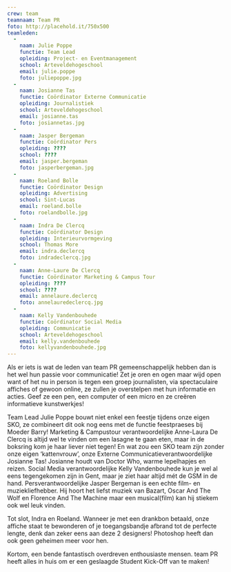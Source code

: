 ```yaml
---
crew: team
teamnaam: Team PR
foto: http://placehold.it/750x500
teamleden:
  -
    naam: Julie Poppe
    functie: Team Lead
    opleiding: Project- en Eventmanagement
    school: Arteveldehogeschool
    email: julie.poppe
    foto: juliepoppe.jpg
  -
    naam: Josianne Tas
    functie: Coördinator Externe Communicatie
    opleiding: Journalistiek
    school: Arteveldehogeschool
    email: josianne.tas
    foto: josiannetas.jpg
  -
    naam: Jasper Bergeman
    functie: Coördinator Pers
    opleiding: ????
    school: ????
    email: jasper.bergeman
    foto: jasperbergeman.jpg
  -
    naam: Roeland Bolle
    functie: Coördinator Design
    opleiding: Advertising
    school: Sint-Lucas
    email: roeland.bolle
    foto: roelandbolle.jpg
  -
    naam: Indra De Clercq
    functie: Coördinator Design
    opleiding: Interieurvormgeving
    school: Thomas More
    email: indra.declercq
    foto: indradeclercq.jpg
  -
    naam: Anne-Laure De Clercq
    functie: Coördinator Marketing & Campus Tour
    opleiding: ????
    school: ????
    email: annelaure.declercq
    foto: annelauredeclercq.jpg
  -
    naam: Kelly Vandenbouhede
    functie: Coördinator Social Media
    opleiding: Communicatie
    school: Arteveldehogeschool
    email: kelly.vandenbouhede
    foto: kellyvandenbouhede.jpg
---
```


Als er iets is wat de leden van team PR gemeenschappelijk hebben dan is het wel hun passie voor communicatie! Zet je oren en ogen maar wijd open want of het nu in person is tegen een groep journalisten, via spectaculaire affiches of gewoon online, ze zullen je overstelpen met hun informatie en acties. Geef ze een pen, een computer of een micro en ze creëren informatieve kunstwerkjes!

Team Lead Julie Poppe bouwt niet enkel een feestje tijdens onze eigen SKO, ze combineert dit ook nog eens met de functie feestpraeses bij Moeder Barry! Marketing & Campustour verantwoordelijke Anne-Laura De Clercq is altijd wel te vinden om een lasagne te gaan eten, maar in de boksring kom je haar liever niet tegen! En wat zou een SKO team zijn zonder onze eigen ‘kattenvrouw’, onze Externe Communicatieverantwoordelijke Josianne Tas! Josianne houdt van Doctor Who, warme lepelhapjes en reizen. Social Media verantwoordelijke Kelly Vandenbouhede kun je wel al eens tegengekomen zijn in Gent, maar je ziet haar altijd mét de GSM in de hand.  Persverantwoordelijke Jasper Bergeman is een echte film- en muziekliefhebber. Hij hoort het liefst muziek van Bazart, Oscar And The Wolf en Florence And The Machine maar een musical(film) kan hij stiekem ook wel leuk vinden.

Tot slot, Indra en Roeland. Wanneer je met een drankbon betaald, onze affiche staat te bewonderen of je toegangsbandje afbrand tot de perfecte lengte, denk dan zeker eens aan deze 2 designers! Photoshop heeft dan ook geen geheimen meer voor hen.

Kortom, een bende fantastisch overdreven enthousiaste mensen. team PR heeft alles in huis om er een geslaagde Student Kick-Off van te maken!
